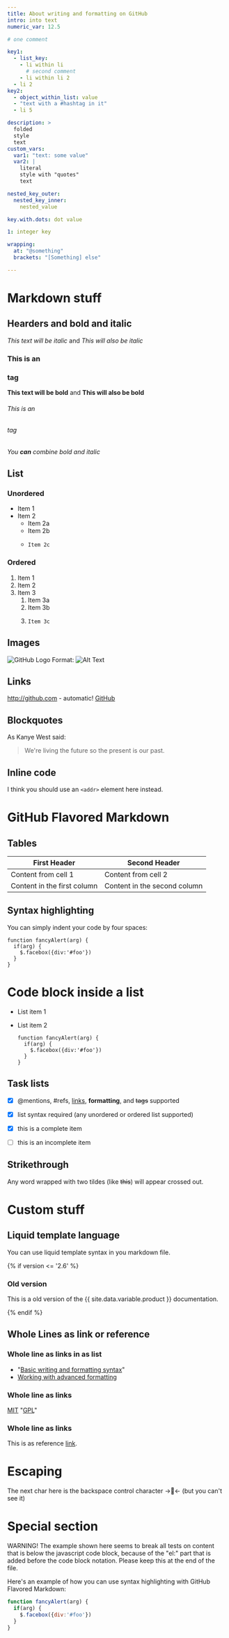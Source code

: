 ```yaml
---
title: About writing and formatting on GitHub
intro: into text
numeric_var: 12.5

# one comment

key1:
  - list_key:
    - li within li
      # second comment
    - li within li 2
  - li 2
key2:
  - object_within_list: value
  - "text with a #hashtag in it"
  - li 5

description: >
  folded
  style
  text
custom_vars:
  var1: "text: some value"
  var2: |
    literal
    style with "quotes"
    text

nested_key_outer:
  nested_key_inner:
    nested_value

key.with.dots: dot value

1: integer key

wrapping:
  at: "@something"
  brackets: "[Something] else"

---
```


# Markdown stuff

## Hearders and bold and italic

*This text will be italic* and _This will also be italic_

### This is an <h3> tag

**This text will be bold** and __This will also be bold__

###### This is an <h6> tag

_You **can** combine bold and italic_


## List

### Unordered

* Item 1
* Item 2
  * Item 2a
  * Item 2b
  * ```
    Item 2c
    ```

### Ordered

1. Item 1
1. Item 2
1. Item 3
   1. Item 3a
   1. Item 3b
   1. ```
      Item 3c
      ```


## Images

![GitHub Logo](/images/logo.png)
Format: ![Alt Text](url)


## Links

http://github.com - automatic!
[GitHub](http://github.com)


## Blockquotes

As Kanye West said:

> We're living the future so
> the present is our past.


## Inline code

I think you should use an `<addr>` element here instead.


# GitHub Flavored Markdown

## Tables

First Header | Second Header
------------ | -------------
Content from cell 1 | Content from cell 2
Content in the first column | Content in the second column


## Syntax highlighting

You can simply indent your code by four spaces:

    function fancyAlert(arg) {
      if(arg) {
        $.facebox({div:'#foo'})
      }
    }


# Code block inside a list
- List item  1
- List item 2

      function fancyAlert(arg) {
        if(arg) {
          $.facebox({div:'#foo'})
        }
      }


## Task lists

- [x] @mentions, #refs, [links](), **formatting**, and <del>tags</del> supported
- [x] list syntax required (any unordered or ordered list supported)
- [x] this is a complete item
- [ ] this is an incomplete item


## Strikethrough

Any word wrapped with two tildes (like ~~this~~) will appear crossed out.


# Custom stuff

## Liquid template language

You can use liquid template syntax in you markdown file.

{% if version <= '2.6' %}

### Old version

This is a old version of the {{ site.data.variable.product }} documentation.

{% endif %}


## Whole Lines as link or reference

### Whole line as links in as list

- "[Basic writing and formatting syntax](/articles/basic-writing-and-formatting-syntax)"
- [Working with advanced formatting](/articles/working-with-advanced-formatting)

### Whole line as links

[MIT](/LICENSE)
"[GPL](/LICENSE)"

### Whole line as links

This is as reference [link][1].

[1]: http://example.com/
[Reference]: http://example.com/
"[Reference]: http://example.com/"


# Escaping
The next char here is the backspace control character -><- (but you can't see it)

# Special section
WARNING! The example shown here seems to break all tests on content that is below the javascript code block, because of the "el:" part that is added before the code block notation. Please keep this at the end of the file.  

Here's an example of how you can use syntax highlighting with GitHub Flavored Markdown:

```javascript
function fancyAlert(arg) {
  if(arg) {
    $.facebox({div:'#foo'})
  }
}
```
